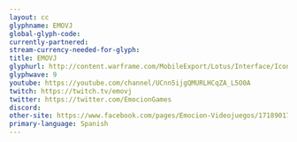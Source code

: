```yaml
---
layout: cc
glyphname: EMOVJ
global-glyph-code: 
currently-partnered: 
stream-currency-needed-for-glyph: 
title: EMOVJ 
glyphurl: http://content.warframe.com/MobileExport/Lotus/Interface/Icons/Player/ContentCreators/Emovj.png
glyphwave: 9
youtube: https://youtube.com/channel/UCnn5ijgQMURLHCqZA_L5O0A
twitch: https://twitch.tv/emovj
twitter: https://twitter.com/EmocionGames
discord: 
other-site: https://www.facebook.com/pages/Emocion-Videojuegos/171890176339755
primary-language: Spanish
---
```


